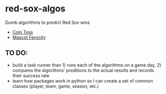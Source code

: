 # red-sox-algos

Dumb algorithms to predict Red Sox wins

- [Coin Toss](https://github.com/timdotbiz/red-sox-algos/tree/main/coin-toss)
- [Mascot Ferocity](https://github.com/timdotbiz/red-sox-algos/tree/main/mascot-ferocity)

## TO DO:

- build a task runner than 1) runs each of the algorithms on a game day, 2) compares the algorithms' preditions to the actual results and records their success rate
- learn how packages work in python so I can create a set of common classes (player, team, game, season, etc.)

